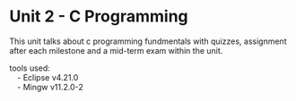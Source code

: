 # Unit 2 - C Programming

This unit talks about c programming fundmentals with quizzes, assignment after each milestone and a mid-term exam within the unit.

tools used:<br />
&emsp;- Eclipse v4.21.0<br />
&emsp;- Mingw v11.2.0-2<br />
